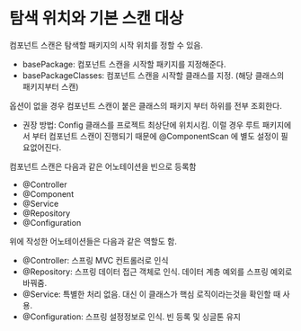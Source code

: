 # 탐색 위치와 기본 스캔 대상

컴포넌트 스캔은 탐색할 패키지의 시작 위치를 정할 수 있음.
* basePackage: 컴포넌트 스캔을 시작할 패키지를 지정해준다.
* basePackageClasses: 컴포넌트 스캔을 시작할 클래스를 지정. (해당 클래스의 패키지부터 스캔)

옵션이 없을 경우 컴포넌트 스캔이 붙은 클래스의 패키지 부터 하위를 전부 조회한다.

* 권장 방법: Config 클래스를 프로젝트 최상단에 위치시킴. 이럴 경우 루트 패키지에서 부터 컴포넌트 스캔이 진행되기 때문에 
@ComponentScan 에 별도 설정이 필요없어진다.


컴포넌트 스캔은 다음과 같은 어노테이션을 빈으로 등록함
* @Controller
* @Component
* @Service
* @Repository
* @Configuration

위에 작성한 어노테이션들은 다음과 같은 역할도 함.
* @Controller: 스프링 MVC 컨트롤러로 인식
* @Repository: 스프링 데이터 접근 객체로 인식. 데이터 계층 예외를 스프링 예외로 바꿔줌.
* @Service: 특별한 처리 없음. 대신 이 클래스가 핵심 로직이라는것을 확인할 때 사용.
* @Configuration: 스프링 설정정보로 인식. 빈 등록 및 싱글톤 유지

